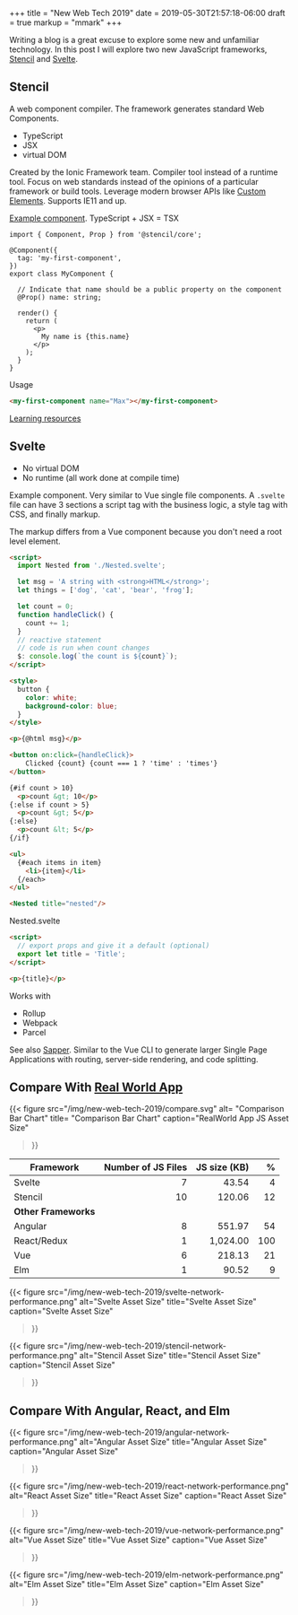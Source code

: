 +++
title = "New Web Tech 2019"
date = 2019-05-30T21:57:18-06:00
draft = true
markup = "mmark"
+++

Writing a blog is a great excuse to explore some new and unfamiliar technology. In this post I will explore two new JavaScript frameworks, [Stencil](https://stenciljs.com/) and [Svelte](https://svelte.dev/).

## Stencil

A web component compiler. The framework generates standard Web Components.

- TypeScript
- JSX
- virtual DOM

Created by the Ionic Framework team. Compiler tool instead of a runtime tool. Focus on web standards instead of the opinions of a particular framework or build tools. Leverage modern browser APIs like [Custom Elements](https://developer.mozilla.org/en-US/docs/Web/Web_Components/Using_custom_elements). Supports IE11 and up.

[Example component](https://stenciljs.com/docs/my-first-component). TypeScript + JSX = TSX

```tsx
import { Component, Prop } from '@stencil/core';

@Component({
  tag: 'my-first-component',
})
export class MyComponent {

  // Indicate that name should be a public property on the component
  @Prop() name: string;

  render() {
    return (
      <p>
        My name is {this.name}
      </p>
    );
  }
}
```

Usage

```html
<my-first-component name="Max"></my-first-component>
```

[Learning resources](https://stenciljs.com/resources)

## Svelte

- No virtual DOM
- No runtime (all work done at compile time)

Example component. Very similar to Vue single file components. A `.svelte` file can have 3 sections a script tag with the business logic, a style tag with CSS, and finally markup.

The markup differs from a Vue component because you don't need a root level element.

```html
<script>
  import Nested from './Nested.svelte';

  let msg = 'A string with <strong>HTML</strong>';
  let things = ['dog', 'cat', 'bear', 'frog'];

  let count = 0;
  function handleClick() {
    count += 1;
  }
  // reactive statement
  // code is run when count changes
  $: console.log(`the count is ${count}`);
</script>

<style>
  button {
    color: white;
    background-color: blue;
  }
</style>

<p>{@html msg}</p>

<button on:click={handleClick}>
	Clicked {count} {count === 1 ? 'time' : 'times'}
</button>

{#if count > 10}
  <p>count &gt; 10</p>
{:else if count > 5}
  <p>count &gt; 5</p>
{:else}
  <p>count &lt; 5</p>
{/if}

<ul>
  {#each items in item}
    <li>{item}</li>
  {/each>
</ul>

<Nested title="nested"/>
```
Nested.svelte
```html
<script>
  // export props and give it a default (optional)
  export let title = 'Title';
</script>

<p>{title}</p>
```

Works with

- Rollup
- Webpack
- Parcel

See also [Sapper](https://sapper.svelte.dev/). Similar to the Vue CLI to generate larger Single Page Applications with routing, server-side rendering, and code splitting.

## Compare With [Real World App](https://github.com/gothinkster/realworld)

{{< figure
  src="/img/new-web-tech-2019/compare.svg"
  alt=    "Comparison Bar Chart"
  title=  "Comparison Bar Chart"
  caption="RealWorld App JS Asset Size"
>}}

| Framework | Number of JS Files | JS size (KB) | % |
|-----------|---:|----------:|----:|
| Svelte    | 7  | 43.54    | 4 |
| Stencil   | 10 | 120.06    | 12 |
| **Other Frameworks** |    |    |     |
| Angular   | 8  | 551.97    | 54  |
| React/Redux | 1  | 1,024.00 | 100 |
| Vue       | 6  | 218.13    | 21  |
| Elm       | 1  |  90.52    | 9  |


{{< figure
  src="/img/new-web-tech-2019/svelte-network-performance.png"
  alt="Svelte Asset Size"
  title="Svelte Asset Size"
  caption="Svelte Asset Size"
>}}

{{< figure
  src="/img/new-web-tech-2019/stencil-network-performance.png"
  alt="Stencil Asset Size"
  title="Stencil Asset Size"
  caption="Stencil Asset Size"
>}}

## Compare With Angular, React, and Elm

{{< figure
  src="/img/new-web-tech-2019/angular-network-performance.png"
  alt="Angular Asset Size"
  title="Angular Asset Size"
  caption="Angular Asset Size"
>}}

{{< figure
  src="/img/new-web-tech-2019/react-network-performance.png"
  alt="React Asset Size"
  title="React Asset Size"
  caption="React Asset Size"
>}}

{{< figure
  src="/img/new-web-tech-2019/vue-network-performance.png"
  alt="Vue Asset Size"
  title="Vue Asset Size"
  caption="Vue Asset Size"
>}}

{{< figure
  src="/img/new-web-tech-2019/elm-network-performance.png"
  alt="Elm Asset Size"
  title="Elm Asset Size"
  caption="Elm Asset Size"
>}}


